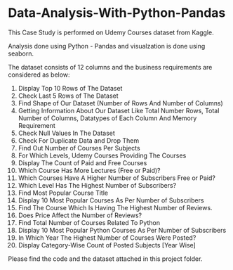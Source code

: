 # Data-Analysis-With-Python-Pandas

This Case Study is performed on Udemy Courses dataset from Kaggle.

Analysis done using Python - Pandas and visualzation is done using seaborn.

The dataset consists of 12 columns and the business requirements are considered as below:
1. Display Top 10 Rows of The Dataset
2. Check Last 5 Rows of The Dataset
3. Find Shape of Our Dataset (Number of Rows And Number of Columns)
4. Getting Information About Our Dataset Like Total Number Rows, Total Number of Columns, Datatypes of Each Column And Memory Requirement
5. Check Null Values In The Dataset
6. Check For Duplicate Data and Drop Them
7. Find Out Number of Courses Per Subjects
8. For Which Levels, Udemy Courses Providing The Courses
9. Display The Count of Paid and Free Courses 
10. Which Course Has More Lectures (Free or Paid)?
11. Which Courses Have A Higher Number of Subscribers Free or Paid?
12. Which Level Has The Highest Number of Subscribers?
13. Find Most Popular Course Title
14. Display 10 Most Popular Courses As Per Number of Subscribers
15. Find The Course Which Is Having The Highest Number of Reviews.
16. Does Price Affect the Number of Reviews?
17. Find Total Number of Courses Related To Python
18. Display 10 Most Popular Python Courses As Per Number of Subscribers
19. In Which Year The Highest Number of Courses Were Posted?
20. Display Category-Wise Count of Posted Subjects [Year Wise] 

Please find the code and the dataset attached in this project folder.
